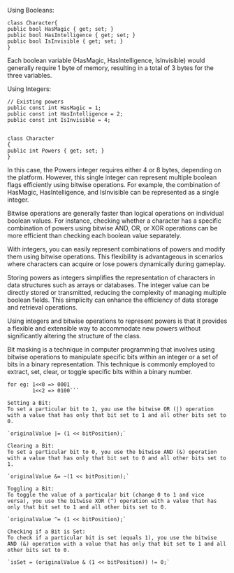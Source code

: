 Using Booleans:

```
class Character{
public bool HasMagic { get; set; }
public bool HasIntelligence { get; set; }
public bool IsInvisible { get; set; }
}
```

Each boolean variable (HasMagic, HasIntelligence, IsInvisible) would generally require 1 byte of memory, resulting in a total of 3 bytes for the three variables.

Using Integers:

```
// Existing powers
public const int HasMagic = 1;
public const int HasIntelligence = 2;
public const int IsInvisible = 4;


class Character
{
public int Powers { get; set; }
}

```

In this case, the Powers integer requires either 4 or 8 bytes, depending on the platform. However, this single integer can represent multiple boolean flags efficiently using bitwise operations. For example, the combination of HasMagic, HasIntelligence, and IsInvisible can be represented as a single integer.

Bitwise operations are generally faster than logical operations on individual boolean values. For instance, checking whether a character has a specific combination of powers using bitwise AND, OR, or XOR operations can be more efficient than checking each boolean value separately.

With integers, you can easily represent combinations of powers and modify them using bitwise operations. This flexibility is advantageous in scenarios where characters can acquire or lose powers dynamically during gameplay.

Storing powers as integers simplifies the representation of characters in data structures such as arrays or databases. The integer value can be directly stored or transmitted, reducing the complexity of managing multiple boolean fields. This simplicity can enhance the efficiency of data storage and retrieval operations.

Using integers and bitwise operations to represent powers is that it provides a flexible and extensible way to accommodate new powers without significantly altering the structure of the class.

Bit masking is a technique in computer programming that involves using bitwise operations to manipulate specific bits within an integer or a set of bits in a binary representation. This technique is commonly employed to extract, set, clear, or toggle specific bits within a binary number.

```<< => left shift operator
for eg: 1<<0 => 0001
        1<<2 => 0100```

Setting a Bit:
To set a particular bit to 1, you use the bitwise OR (|) operation with a value that has only that bit set to 1 and all other bits set to 0.

`originalValue |= (1 << bitPosition);`

Clearing a Bit:
To set a particular bit to 0, you use the bitwise AND (&) operation with a value that has only that bit set to 0 and all other bits set to 1.

`originalValue &= ~(1 << bitPosition);`

Toggling a Bit:
To toggle the value of a particular bit (change 0 to 1 and vice versa), you use the bitwise XOR (^) operation with a value that has only that bit set to 1 and all other bits set to 0.

`originalValue ^= (1 << bitPosition);`

Checking if a Bit is Set:
To check if a particular bit is set (equals 1), you use the bitwise AND (&) operation with a value that has only that bit set to 1 and all other bits set to 0.

`isSet = (originalValue & (1 << bitPosition)) != 0;`
